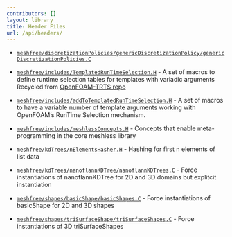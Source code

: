 ```yaml
---
contributors: []
layout: library
title: Header Files
url: /api/headers/
---
```




  - [`meshfree/discretizationPolicies/genericDiscretizationPolicy/genericDiscretizationPolicies.C`](/api/doc_meshfree__discretizationPolicies__genericDiscretizationPolicy__genericDiscretizationPolicies#standardese-genericdiscretizationpolicies-c)

  - [`meshfree/includes/TemplatedRunTimeSelection.H`](/api/doc_meshfree__includes__TemplatedRunTimeSelection#standardese-templatedruntimeselection-h) - A set of macros to define runtime selection tables for templates with variadic arguments Recycled from [OpenFOAM-TRTS repo](https://github.com/FoamScience/OpenFOAM-Templated-RunTime-Selection)

  - [`meshfree/includes/addToTemplatedRunTimeSelection.H`](/api/doc_meshfree__includes__addToTemplatedRunTimeSelection#standardese-addtotemplatedruntimeselection-h) - A set of macros to have a variable number of template arguments working with OpenFOAM’s RunTime Selection mechanism.

  - [`meshfree/includes/meshlessConcepts.H`](/api/doc_meshfree__includes__meshlessConcepts#standardese-meshlessconcepts-h) - Concepts that enable meta-programming in the core meshless library

  - [`meshfree/kdTrees/nElementsHasher.H`](/api/doc_meshfree__kdTrees__nElementsHasher#standardese-nelementshasher-h) - Hashing for first n elements of list data

  - [`meshfree/kdTrees/nanoflannKDTree/nanoflannKDTrees.C`](/api/doc_meshfree__kdTrees__nanoflannKDTree__nanoflannKDTrees#standardese-nanoflannkdtrees-c) - Force instantiations of nanoflannKDTree for 2D and 3D domains but explitcit instantiation

  - [`meshfree/shapes/basicShape/basicShapes.C`](/api/doc_meshfree__shapes__basicShape__basicShapes#standardese-basicshapes-c) - Force instantiations of basicShape for 2D and 3D shapes

  - [`meshfree/shapes/triSurfaceShape/triSurfaceShapes.C`](/api/doc_meshfree__shapes__triSurfaceShape__triSurfaceShapes#standardese-trisurfaceshapes-c) - Force instantiations of 3D triSurfaceShapes